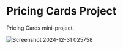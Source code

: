 # Pricing Cards Project
Pricing Cards mini-project.

![Screenshot 2024-12-31 025758](https://github.com/user-attachments/assets/76cd8193-e5d8-483c-aa05-c761e07dd621)
